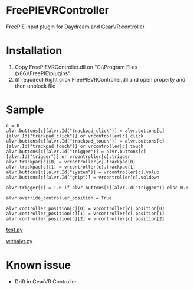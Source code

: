 # FreePIEVRController
FreePIE input plugin for Daydream and GearVR controller

# Installation
1. Copy FreePIEVRController.dll on "C:\Program Files (x86)\FreePIE\plugins"
2. (if required) Right click FreePIEVRController.dll and open property and then unblock file

# Sample
```
c = 0
alvr.buttons[c][alvr.Id("trackpad_click")] = alvr.buttons[c][alvr.Id("trackpad_click")] or vrcontroller[c].click
alvr.buttons[c][alvr.Id("trackpad_touch")] = alvr.buttons[c][alvr.Id("trackpad_touch")] or vrcontroller[c].touch
alvr.buttons[c][alvr.Id("trigger")] = alvr.buttons[c][alvr.Id("trigger")] or vrcontroller[c].trigger
alvr.trackpad[c][0] = vrcontroller[c].trackpad[0]
alvr.trackpad[c][1] = vrcontroller[c].trackpad[1]
alvr.buttons[c][alvr.Id("system")] = vrcontroller[c].volup
alvr.buttons[c][alvr.Id("grip")] = vrcontroller[c].voldown

alvr.trigger[c] = 1.0 if alvr.buttons[c][alvr.Id("trigger")] else 0.0
  
alvr.override_controller_position = True
  
alvr.controller_position[c][0] = vrcontroller[c].position[0]
alvr.controller_position[c][1] = vrcontroller[c].position[1]
alvr.controller_position[c][2] = vrcontroller[c].position[2]

```

[test.py](https://github.com/polygraphene/FreePIEVRController/blob/master/samples/test.py)

[withalvr.py](https://github.com/polygraphene/FreePIEVRController/blob/master/samples/withalvr.py)

# Known issue
- Drift in GearVR Controller
